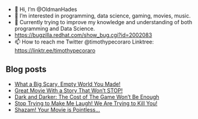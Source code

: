 - 👋 Hi, I’m @OldmanHades
- 👀 I’m interested in programming, data science, gaming, movies, music.
- 🌱 Currently trying to improve my knowledge and understanding of both programming and Data Science.
- https://bugzilla.redhat.com/show_bug.cgi?id=2002083
- 📫 How to reach me Twitter @timothypecoraro
Linktree: https://linktr.ee/timothypecoraro

## Blog posts
<!-- BLOG-POST-LIST:START -->
- [What a Big Scary, Empty World You Made!](https://medium.com/@timothypecoraro/what-a-big-scary-empty-world-you-made-ee1240877a81?source=rss-5097f5c9b801------2)
- [Great Movie With a Story That Won’t STOP!](https://medium.com/@timothypecoraro/great-movie-with-a-story-that-wont-stop-c529618fcf73?source=rss-5097f5c9b801------2)
- [Dark and Darker: The Cost of The Game Won’t Be Enough](https://medium.com/@timothypecoraro/dark-and-darker-the-cost-of-the-game-wont-be-enough-da98ed0f6f21?source=rss-5097f5c9b801------2)
- [Stop Trying to Make Me Laugh! We Are Trying to Kill You!](https://medium.com/@timothypecoraro/stop-trying-to-make-me-laugh-we-are-trying-to-kill-you-d65bc47c2577?source=rss-5097f5c9b801------2)
- [Shazam! Your Movie is Pointless…](https://medium.com/@timothypecoraro/shazam-your-movie-is-pointless-5260785f8219?source=rss-5097f5c9b801------2)
<!-- BLOG-POST-LIST:END -->
